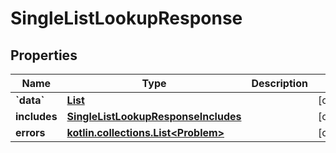 
# SingleListLookupResponse

## Properties
Name | Type | Description | Notes
------------ | ------------- | ------------- | -------------
**&#x60;data&#x60;** | [**List**](List.md) |  |  [optional]
**includes** | [**SingleListLookupResponseIncludes**](SingleListLookupResponseIncludes.md) |  |  [optional]
**errors** | [**kotlin.collections.List&lt;Problem&gt;**](Problem.md) |  |  [optional]



